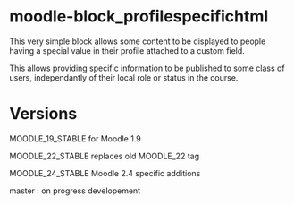 moodle-block_profilespecifichtml
================================

This very simple block allows some content to be displayed to people having a special value
in their profile attached to a custom field.

This allows providing specific information to be published to some class of users, independantly 
of their local role or status in the course.

Versions
========
MOODLE_19_STABLE for Moodle 1.9

MOODLE_22_STABLE replaces old MOODLE_22 tag

MOODLE_24_STABLE Moodle 2.4 specific additions

master : on progress developement